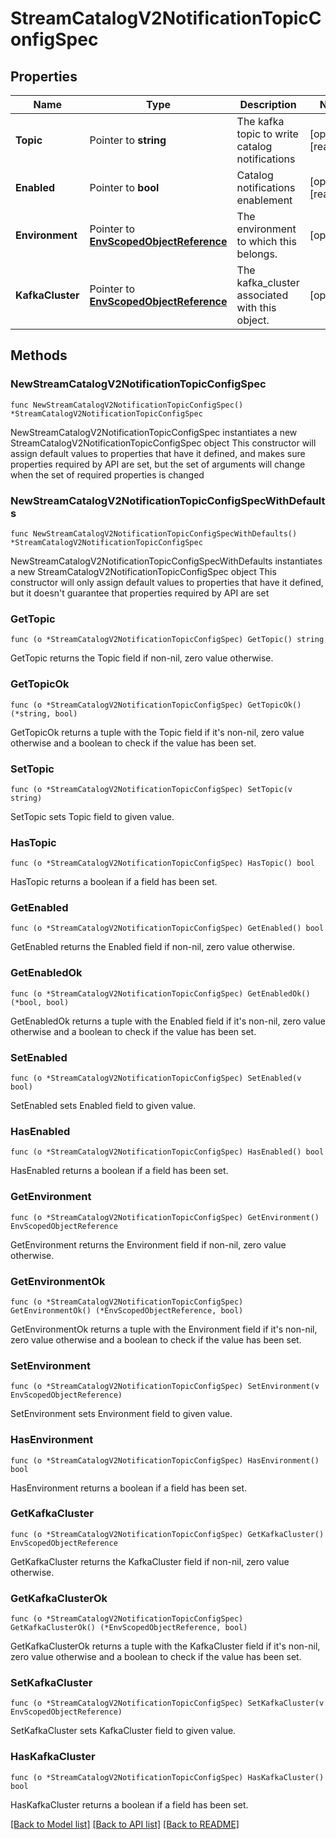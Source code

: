 # StreamCatalogV2NotificationTopicConfigSpec

## Properties

Name | Type | Description | Notes
------------ | ------------- | ------------- | -------------
**Topic** | Pointer to **string** | The kafka topic to write catalog notifications | [optional] [readonly] 
**Enabled** | Pointer to **bool** | Catalog notifications enablement | [optional] [readonly] 
**Environment** | Pointer to [**EnvScopedObjectReference**](EnvScopedObjectReference.md) | The environment to which this belongs. | [optional] 
**KafkaCluster** | Pointer to [**EnvScopedObjectReference**](EnvScopedObjectReference.md) | The kafka_cluster associated with this object. | [optional] 

## Methods

### NewStreamCatalogV2NotificationTopicConfigSpec

`func NewStreamCatalogV2NotificationTopicConfigSpec() *StreamCatalogV2NotificationTopicConfigSpec`

NewStreamCatalogV2NotificationTopicConfigSpec instantiates a new StreamCatalogV2NotificationTopicConfigSpec object
This constructor will assign default values to properties that have it defined,
and makes sure properties required by API are set, but the set of arguments
will change when the set of required properties is changed

### NewStreamCatalogV2NotificationTopicConfigSpecWithDefaults

`func NewStreamCatalogV2NotificationTopicConfigSpecWithDefaults() *StreamCatalogV2NotificationTopicConfigSpec`

NewStreamCatalogV2NotificationTopicConfigSpecWithDefaults instantiates a new StreamCatalogV2NotificationTopicConfigSpec object
This constructor will only assign default values to properties that have it defined,
but it doesn't guarantee that properties required by API are set

### GetTopic

`func (o *StreamCatalogV2NotificationTopicConfigSpec) GetTopic() string`

GetTopic returns the Topic field if non-nil, zero value otherwise.

### GetTopicOk

`func (o *StreamCatalogV2NotificationTopicConfigSpec) GetTopicOk() (*string, bool)`

GetTopicOk returns a tuple with the Topic field if it's non-nil, zero value otherwise
and a boolean to check if the value has been set.

### SetTopic

`func (o *StreamCatalogV2NotificationTopicConfigSpec) SetTopic(v string)`

SetTopic sets Topic field to given value.

### HasTopic

`func (o *StreamCatalogV2NotificationTopicConfigSpec) HasTopic() bool`

HasTopic returns a boolean if a field has been set.

### GetEnabled

`func (o *StreamCatalogV2NotificationTopicConfigSpec) GetEnabled() bool`

GetEnabled returns the Enabled field if non-nil, zero value otherwise.

### GetEnabledOk

`func (o *StreamCatalogV2NotificationTopicConfigSpec) GetEnabledOk() (*bool, bool)`

GetEnabledOk returns a tuple with the Enabled field if it's non-nil, zero value otherwise
and a boolean to check if the value has been set.

### SetEnabled

`func (o *StreamCatalogV2NotificationTopicConfigSpec) SetEnabled(v bool)`

SetEnabled sets Enabled field to given value.

### HasEnabled

`func (o *StreamCatalogV2NotificationTopicConfigSpec) HasEnabled() bool`

HasEnabled returns a boolean if a field has been set.

### GetEnvironment

`func (o *StreamCatalogV2NotificationTopicConfigSpec) GetEnvironment() EnvScopedObjectReference`

GetEnvironment returns the Environment field if non-nil, zero value otherwise.

### GetEnvironmentOk

`func (o *StreamCatalogV2NotificationTopicConfigSpec) GetEnvironmentOk() (*EnvScopedObjectReference, bool)`

GetEnvironmentOk returns a tuple with the Environment field if it's non-nil, zero value otherwise
and a boolean to check if the value has been set.

### SetEnvironment

`func (o *StreamCatalogV2NotificationTopicConfigSpec) SetEnvironment(v EnvScopedObjectReference)`

SetEnvironment sets Environment field to given value.

### HasEnvironment

`func (o *StreamCatalogV2NotificationTopicConfigSpec) HasEnvironment() bool`

HasEnvironment returns a boolean if a field has been set.

### GetKafkaCluster

`func (o *StreamCatalogV2NotificationTopicConfigSpec) GetKafkaCluster() EnvScopedObjectReference`

GetKafkaCluster returns the KafkaCluster field if non-nil, zero value otherwise.

### GetKafkaClusterOk

`func (o *StreamCatalogV2NotificationTopicConfigSpec) GetKafkaClusterOk() (*EnvScopedObjectReference, bool)`

GetKafkaClusterOk returns a tuple with the KafkaCluster field if it's non-nil, zero value otherwise
and a boolean to check if the value has been set.

### SetKafkaCluster

`func (o *StreamCatalogV2NotificationTopicConfigSpec) SetKafkaCluster(v EnvScopedObjectReference)`

SetKafkaCluster sets KafkaCluster field to given value.

### HasKafkaCluster

`func (o *StreamCatalogV2NotificationTopicConfigSpec) HasKafkaCluster() bool`

HasKafkaCluster returns a boolean if a field has been set.


[[Back to Model list]](../README.md#documentation-for-models) [[Back to API list]](../README.md#documentation-for-api-endpoints) [[Back to README]](../README.md)


